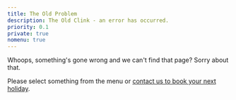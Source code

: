 ```yaml
---
title: The Old Problem
description: The Old Clink - an error has occurred.
priority: 0.1
private: true
nomenu: true
---
```


Whoops, something's gone wrong and we can't find that page? Sorry about that.

Please select something from the menu or [contact us to book your next holiday]([root]book-holiday-home/).
